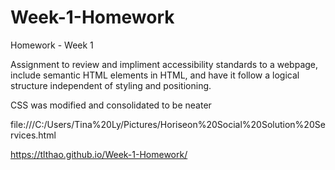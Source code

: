 # Week-1-Homework

Homework - Week 1

Assignment to review and impliment accessibility standards to a webpage, include semantic HTML elements in HTML, and have it follow a logical structure independent of styling and positioning.

CSS was modified and consolidated to be neater

file:///C:/Users/Tina%20Ly/Pictures/Horiseon%20Social%20Solution%20Services.html

https://tlthao.github.io/Week-1-Homework/
